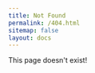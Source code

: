 ```yaml
---
title: Not Found
permalink: /404.html
sitemap: false
layout: docs
---
```


This page doesn't exist!
